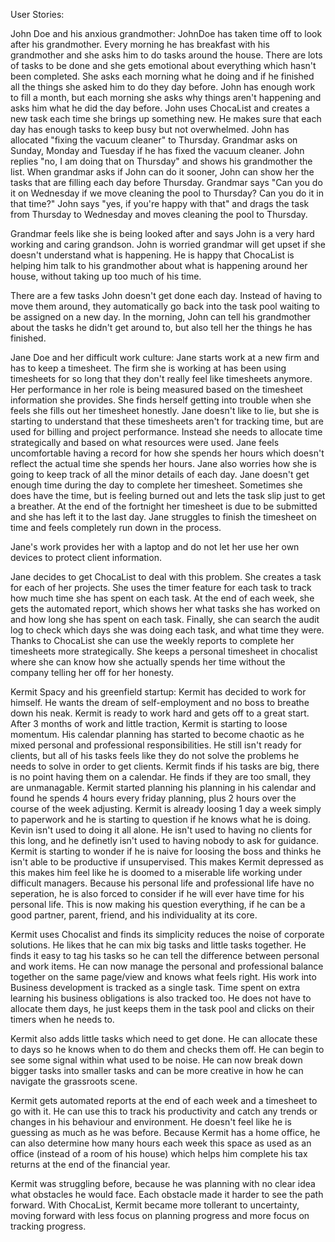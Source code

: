 User Stories:

John Doe and his anxious grandmother:
JohnDoe has taken time off to look after his grandmother. Every morning he has breakfast with his grandmother and she asks him to do tasks around the house.
There are lots of tasks to be done and she gets emotional about everything which hasn't been completed. She asks each morning what he doing and if he finished
all the things she asked him to do they day before. John has enough work to fill a month, but each morning she asks why things aren't happening and 
asks him what he did the day before.
John uses ChocaList and creates a new task each time she brings up something new. He makes sure that each day has enough tasks to keep busy but not overwhelmed.
John has allocated "fixing the vacuum cleaner" to Thursday. Grandmar asks on Sunday, Monday and Tuesday if he has fixed the vacuum cleaner. John replies
"no, I am doing that on Thursday" and shows his grandmother the list. When grandmar asks if John can do it sooner, John can show her the tasks that are filling
each day before Thursday. Grandmar says "Can you do it on Wednesday if we move cleaning the pool to Thursday? Can you do it in that time?" John says "yes, 
if you're happy with that" and drags the task from Thursday to Wednesday and moves cleaning the pool to Thursday.

Grandmar feels like she is being looked after and says John is a very hard working and caring grandson. 
John is worried grandmar will get upset if she doesn't understand what is happening. He is happy that ChocaList is helping him talk to his grandmother about
what is happening around her house, without taking up too much of his time.

There are a few tasks John doesn't get done each day. Instead of having to move them around, they automatically go back into the task pool waiting to be assigned on a new day.
In the morning, John can tell his grandmother about the tasks he didn't get around to, but also tell her the things he has finished.



Jane Doe and her difficult work culture:
Jane starts work at a new firm and has to keep a timesheet. The firm she is working at has been using timesheets for so long that they don't really feel
like timesheets anymore. Her performance in her role is being measured based on the timesheet information she provides. She finds herself getting into trouble
when she feels she fills out her timesheet honestly. Jane doesn't like to lie, but she is starting to understand that these timesheets aren't for 
tracking time, but are used for billing and project performance. Instead she needs to allocate time strategically and based on what resources were used.
Jane feels uncomfortable having a record for how she spends her hours which doesn't reflect the actual time she spends her hours. Jane also worries how
she is going to keep track of all the minor details of each day.
Jane doesn't get enough time during the day to complete her timesheet. Sometimes she does have the time, but is feeling burned out and lets the task slip
just to get a breather. At the end of the fortnight her timesheet is due to be submitted and she has left it to the last day. Jane struggles to finish the
timesheet on time and feels completely run down in the process.

Jane's work provides her with a laptop and do not let her use her own devices to protect client information.

Jane decides to get ChocaList to deal with this problem. She creates a task for each of her projects. She uses the timer feature for each task to track how much time
she has spent on each task. At the end of each week, she gets the automated report, which shows her what tasks she has worked on and how long she has spent on each 
task. Finally, she can search the audit log to check which days she was doing each task, and what time they were.
Thanks to ChocaList she can use the weekly reports to complete her timesheets more strategically. She keeps a personal timesheet in chocalist where she can 
know how she actually spends her time without the company telling her off for her honesty.



Kermit Spacy and his greenfield startup:
Kermit has decided to work for himself. He wants the dream of self-employment and no boss to breathe down his neak. Kermit is ready to work hard and gets off to
a great start. After 3 months of work and little traction, Kermit is starting to loose momentum. His calendar planning has started to become chaotic as he 
mixed personal and professional responsibilities. He still isn't ready for clients, but all of his tasks feels like they do not solve the problems he needs to 
solve in order to get clients.
Kermit finds if his tasks are big, there is no point having them on a calendar. He finds if they are too small, they are unmanagable. Kermit started planning his 
planning in his calendar and found he spends 4 hours every friday planning, plus 2 hours over the course of the week adjusting. Kermit is already loosing 1 day a 
week simply to paperwork and he is starting to question if he knows what he is doing. Kevin isn't used to doing it all alone. He isn't used to having no clients 
for this long, and he definetly isn't used to having nobody to ask for guidance. Kermit is starting to wonder if he is naive for loosing the boss and thinks
he isn't able to be productive if unsupervised. This makes Kermit depressed as this makes him feel like he is doomed to a miserable life working under difficult managers.
Because his personal life and professional life have no seperation, he is also forced to consider if he will ever have time for his personal life.
This is now making his question everything, if he can be a good partner, parent, friend, and his individuality at its core.

Kermit uses Chocalist and finds its simplicity reduces the noise of corporate solutions. He likes that he can mix big tasks and little tasks together.
He finds it easy to tag his tasks so he can tell the difference between personal and work items. He can now manage the personal and professional balance together on the 
same page/view and knows what feels right. His work into Business development is tracked as a single task. Time spent on extra learning his business obligations 
is also tracked too. He does not have to allocate them days, he just keeps them in the task pool and clicks on their timers when he needs to.

Kermit also adds little tasks which need to get done. He can allocate these to days so he knows when to do them and checks them off. He can begin to see some 
signal within what used to be noise. He can now break down bigger tasks into smaller tasks and can be more creative in how he can navigate the grassroots scene.

Kermit gets automated reports at the end of each week and a timesheet to go with it. He can use this to track his productivity and catch any trends or changes in his
behaviour and environment. He doesn't feel like he is guessing as much as he was before. Because Kermit has a home office, he can also determine how many hours 
each week this space as used as an office (instead of a room of his house) which helps him complete his tax returns at the end of the financial year.

Kermit was struggling before, because he was planning with no clear idea what obstacles he would face. Each obstacle made it harder to see the path forward.
With ChocaList, Kermit became more tollerant to uncertainty, moving forward with less focus on planning progress and more focus on tracking progress. 
